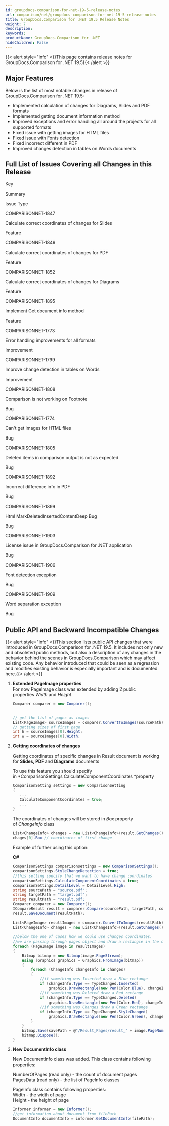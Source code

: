 ```yaml
---
id: groupdocs-comparison-for-net-19-5-release-notes
url: comparison/net/groupdocs-comparison-for-net-19-5-release-notes
title: GroupDocs.Comparison for .NET 19.5 Release Notes
weight: 7
description: 
keywords: 
productName: GroupDocs.Comparison for .NET
hideChildren: False
---
```

{{< alert style="info" >}}This page contains release notes for GroupDocs.Comparison for .NET 19.5{{< /alert >}}

## Major Features

Below is the list of most notable changes in release of GroupDocs.Comparison for .NET 19.5:

*   Implemented calculation of changes for Diagrams, Slides and PDF formats
*   Implemented getting document information method
*   Improved exceptions and error handling all around the projects for all supported formats
*   Fixed issue with getting images for HTML files
*   Fixed issue with Fonts detection
*   Fixed incorrect different in PDF
*   Improved changes detection in tables on Words documents

## Full List of Issues Covering all Changes in this Release

Key

Summary

Issue Type

COMPARISONNET-1847

Calculate correct coordinates of changes for Slides

Feature

COMPARISONNET-1849 

Calculate correct coordinates of changes for PDF

Feature

COMPARISONNET-1852 

Calculate correct coordinates of changes for Diagrams

Feature

COMPARISONNET-1895 

Implement Get document info method

Feature

COMPARISONNET-1773 

Error handling improvements for all formats

Improvement

COMPARISONNET-1799 

Improve change detection in tables on Words

Improvement

COMPARISONNET-1808 

Comparison is not working on Footnote

Bug

COMPARISONNET-1774 

Can't get images for HTML files

Bug

COMPARISONNET-1805 

Deleted items in comparison output is not as expected

Bug

COMPARISONNET-1892 

Incorrect difference info in PDF

Bug

COMPARISONNET-1899 

Html MarkDeletedInsertedContentDeep Bug

Bug

COMPARISONNET-1903 

License issue in GroupDocs.Comparison for .NET application

Bug

COMPARISONNET-1906 

Font detection exception

Bug

COMPARISONNET-1909 

Word separation exception

Bug

## Public API and Backward Incompatible Changes

{{< alert style="info" >}}This section lists public API changes that were introduced in GroupDocs.Comparison for .NET 19.5. It includes not only new and obsoleted public methods, but also a description of any changes in the behavior behind the scenes in GroupDocs.Comparison which may affect existing code. Any behavior introduced that could be seen as a regression and modifies existing behavior is especially important and is documented here.{{< /alert >}}

1.  **Extended PageImage properties**  
    For now PageImage class was extended by adding 2 public properties *Width* and *Height*
    
    ```csharp
    Comparer comparer = new Comparer();
     
     
    // get the list of pages as images
    List<PageImage> sourceImages = comparer.ConvertToImages(sourcePath);
    // getting sizes of first page
    int h = sourceImages[0].Height;
    int w = sourceImages[0].Width;
    ```
    
2.  **Getting coordinates of changes**  
    
    Getting coordinates of specific changes in Result document is working for **Slides, PDF** and **Diagrams** documents
    
    To use this feature you should specify in *ComparisonSettings CalculateComponentCoordinates *property
    
    ```csharp
    ComparisonSetting settings = new ComparisonSetting
    {
       ...
       CalculateComponentCoordinates = true;
       ...
    }
    ```
    
    The coordinates of changes will be stored in *Box* property of *ChangeInfo* class
    
    ```csharp
    List<ChangeInfo> changes = new List<ChangeInfo>(result.GetChanges());
    chages[0].Box // coordinates of first change
    ```
    
    Example of further using this option:
    
    **C#**
    
    ```csharp
    ComparisonSettings comparisonsettings = new ComparisonSettings();
    comparisonSettings.StyleChangeDetection = true;
    //this setting specify that we want to have change coordinates
    comparisonSettings.CalculateComponentCoordinates = true;
    comparisonSettings.DetailLevel = DetailLevel.High;
    string sourcePath = "source.pdf";
    string targetPath = "target.pdf";
    string resultPath = "result.pdf;
    Comparer comparer = new Comparer();
    ICompareResult result = comparer.Compare(sourcePath, targetPath, comparisonSettings);
    result.SaveDocument(resultPath);
     
    List<PageImage> resultImages = comparer.ConvertToImages(resultPath);
    List<ChangeInfo> changes = new List<ChangeInfo>(result.GetChanges());
     
    //below the one of cases how we could use changes coordinates.
    //we are passing through pages object and draw a rectangle in the coordinates of changes
    foreach (PageImage image in resultImages)
    {
    	Bitmap bitmap = new Bitmap(image.PageStream);
    	using (Graphics graphics = Graphics.FromImage(bitmap))
    	{
    		foreach (ChangeInfo changeInfo in changes)
    		{
    			//if something was Inserted draw a Blue rectange
    			if (changeInfo.Type == TypeChanged.Inserted)
    				graphics.DrawRectangle(new Pen(Color.Blue), changeInfo.Box.X, changeInfo.Box.Y, changeInfo.Box.Width, changeInfo.Box.Height);
    			//if something was Deleted draw a Red rectange
    			if (changeInfo.Type == TypeChanged.Deleted)
    				graphics.DrawRectangle(new Pen(Color.Red), changeInfo.Box.X, changeInfo.Box.Y, changeInfo.Box.Width, changeInfo.Box.Height);
    			//if something was Changes draw a Green rectange
    			if (changeInfo.Type == TypeChanged.StyleChanged)
    				graphics.DrawRectangle(new Pen(Color.Green), changeInfo.Box.X, changeInfo.Box.Y, changeInfo.Box.Width, changeInfo.Box.Height);
    		}
    	}
    	bitmap.Save(savePath + @"/Result_Pages/result_" + image.PageNumber + ".png");
    	bitmap.Dispose();
    }
    ```
    
3.  **New DocumentInfo class**  
    
    New DocumentInfo class was added. This class contains following properties:
    
    NumberOfPages (read only) - the count of document pages  
    PagesData (read only) - the list of PageInfo classes
    
    PageInfo class contains following properties:  
    Width - the width of page  
    Height - the height of page
    
    ```csharp
    Informer informer = new Informer();
    //get information about document from filePath
    DocumentInfo documentInfo = informer.GetDocumentInfo(filePath);
    ```
